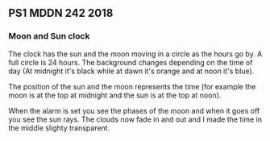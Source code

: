 ## PS1 MDDN 242 2018

### Moon and Sun clock

The clock has the sun and the moon moving in a circle as the hours go by. A full circle is 24 hours. 
The background changes depending on the time of day (At midnight it's black while at dawn it's orange and at noon it's blue).

The position of the sun and the moon represents the time (for example the moon is at the top at midnight and the sun is at the top at noon).

When the alarm is set you see the phases of the moon and when it goes off you see the sun rays.
The clouds now fade in and out and I made the time in the middle slighty transparent.